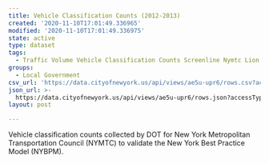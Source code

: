 ```yaml
---
title: Vehicle Classification Counts (2012-2013)
created: '2020-11-10T17:01:49.336965'
modified: '2020-11-10T17:01:49.336975'
state: active
type: dataset
tags:
  - Traffic Volume Vehicle Classification Counts Screenline Nymtc Lion
groups:
  - Local Government
csv_url: 'https://data.cityofnewyork.us/api/views/ae5u-upr6/rows.csv?accessType=DOWNLOAD'
json_url: >-
  https://data.cityofnewyork.us/api/views/ae5u-upr6/rows.json?accessType=DOWNLOAD
layout: post

---
```

Vehicle classification counts collected by DOT for New York Metropolitan Transportation Council (NYMTC) to validate the New York Best Practice Model (NYBPM).
